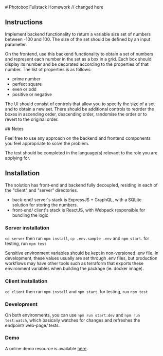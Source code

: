 # Photobox Fullstack Homework
// changed here
## Instructions

Implement backend functionality to return a variable size set of numbers between -100 and 100.  The size of the set should be defined by an input parameter. 

On the frontend, use this backend functionality to obtain a set of numbers and represent each number in the set as a box in a grid. 
Each box should display its number and be decorated according to the properties of that number. The list of properties is as follows:

* prime number
* perfect square
* even or odd
* positive or negative

The UI should consist of controls that allow you to specify the size of a set and to obtain a new set. There should be additional 
controls to reorder the boxes in ascending order, descending order, randomise the order or to revert to the original order. 

## Notes

Feel free to use any approach on the backend and frontend components you feel appropriate to solve the problem.

The test should be completed in the language(s) relevant to the role you are applying for. 


## Installation

The solution has front-end and backend fully decoupled, residing in each of the "client" and "server" directories.
- back-end/ server's stack is ExpressJS + GraphQL, with a SQLite solution for storing the numbers.
- front-end/ client's stack is ReactJS, with Webpack responsible for bundling the logic

### Server installation

```cd server``` then run ```npm install```, ```cp .env.sample .env``` and ```npm start```.
for testing, run ```npm test```

Sensitive environment variables should be kept in non-versioned .env file. In development, these values usually are set
through .env files, but production workflows may have other tools such as terraform that exports these environment
variables when building the package (ie. docker image).

### Client installation

```cd client``` then run ```npm install``` and ```npm start```. for testing, run ```npm test```

### Development

On both environments, you can use ```npm run start:dev``` and ```npm run test:watch```, which basically
watches for changes and refreshes the endpoint/ web-page/ tests.

### Demo

A online demo resource is available [here](http://pruteanu.uk:8080).
